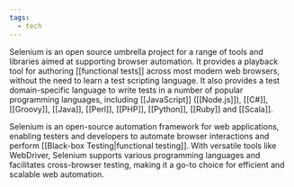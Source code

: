 ```yaml
---
tags:
  - tech
---
```

Selenium is an open source umbrella project for a range of tools and libraries aimed at supporting browser automation.
It provides a playback tool for authoring [[functional tests]] across most modern web browsers, without the need to learn a test scripting language.
It also provides a test domain-specific language to write tests in a number of popular programming languages, including [[JavaScript]] ([[Node.js]]), [[C#]], [[Groovy]], [[Java]], [[Perl]], [[PHP]], [[Python]], [[Ruby]] and [[Scala]].

Selenium is an open-source automation framework for web applications, enabling testers and developers to automate browser interactions and perform [[Black-box Testing|functional testing]]. 
With versatile tools like WebDriver, Selenium supports various programming languages and facilitates cross-browser testing, making it a go-to choice for efficient and scalable web automation.